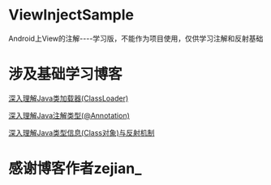 # ViewInjectSample
Android上View的注解----学习版，不能作为项目使用，仅供学习注解和反射基础

# 涉及基础学习博客
[深入理解Java类加载器(ClassLoader)](https://blog.csdn.net/javazejian/article/details/73413292)

[深入理解Java注解类型(@Annotation)](https://blog.csdn.net/javazejian/article/details/71860633)

[深入理解Java类型信息(Class对象)与反射机制](https://blog.csdn.net/javazejian/article/details/70768369)

# 感谢博客作者zejian_
